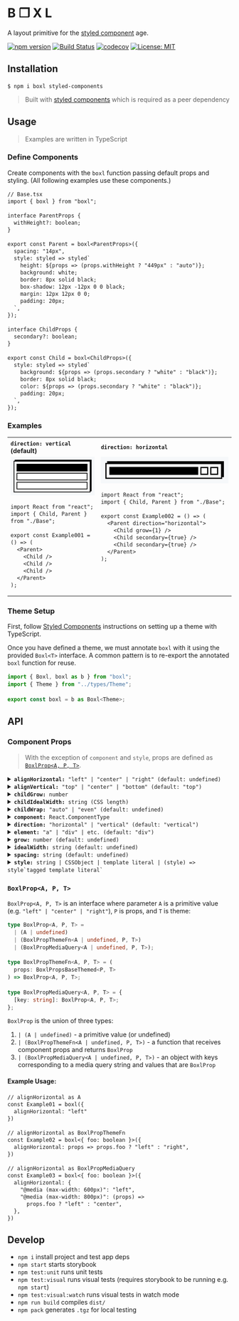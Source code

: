 # B ❐ X L

A layout primitive for the [styled component](https://www.styled-components.com) age.

[![npm version](https://badge.fury.io/js/boxl.svg)](https://badge.fury.io/js/boxl)
[![Build Status](https://travis-ci.com/cremalab/boxl.svg?branch=develop)](https://travis-ci.com/cremalab/boxl)
[![codecov](https://codecov.io/gh/cremalab/boxl/branch/develop/graph/badge.svg)](https://codecov.io/gh/cremalab/boxl)
[![License: MIT](https://img.shields.io/badge/License-MIT-yellow.svg)](https://opensource.org/licenses/MIT)

## Installation

```shell
$ npm i boxl styled-components
```
>Built with [styled components](https://www.styled-components.com) which is required as a peer dependency

## Usage

>Examples are written in TypeScript

### Define Components

Create components with the `boxl` function passing default props and styling. (All following examples use these components.)

```tsx
// Base.tsx
import { boxl } from "boxl";

interface ParentProps {
  withHeight?: boolean;
}

export const Parent = boxl<ParentProps>({
  spacing: "14px",
  style: styled => styled`
    height: ${props => (props.withHeight ? "449px" : "auto")};
    background: white;
    border: 8px solid black;
    box-shadow: 12px -12px 0 0 black;
    margin: 12px 12px 0 0;
    padding: 20px;
  `,
});

interface ChildProps {
  secondary?: boolean;
}

export const Child = boxl<ChildProps>({
  style: styled => styled`
    background: ${props => (props.secondary ? "white" : "black")};
    border: 8px solid black;
    color: ${props => (props.secondary ? "white" : "black")};
    padding: 20px;
  `,
});
```

### Examples

<table>
  <tr align="left">
    <th><code>direction: vertical</code> (default)</th>
    <th><code>direction: horizontal</code></th>
  </tr>
<tr valign="top">
<td>
<img src=".loki/reference/example_example_001.png" alt="Example 001" width="100%"/>

```tsx
import React from "react";
import { Child, Parent } from "./Base";

export const Example001 = () => (
  <Parent>
    <Child />
    <Child />
    <Child />
  </Parent>
);
```
</td>
<td>

<img src=".loki/reference/example_example_002.png" alt="Example 002" width="100%"/>

```tsx
import React from "react";
import { Child, Parent } from "./Base";

export const Example002 = () => (
  <Parent direction="horizontal">
    <Child grow={1} />
    <Child secondary={true} />
    <Child secondary={true} />
  </Parent>
);
```
</td>
</tr>
</table>

### Theme Setup

First, follow [Styled Components](https://www.styled-components.com/docs/api#define-a-theme-interface) instructions on setting up a theme with TypeScript.

Once you have defined a theme, we must annotate `boxl` with it using the provided `Boxl<T>` interface. A common pattern is to re-export the annotated `boxl` function for reuse.

```jsx
import { Boxl, boxl as b } from "boxl";
import { Theme } from "../types/Theme";

export const boxl = b as Boxl<Theme>;
```


## API

### Component Props

>With the exception of `component` and `style`, props are defined as <a href="BoxlProp">`BoxlProp<A, P, T>`</a>.

<details >
<summary>
<code><strong>alignHorizontal:</strong> "left" | "center" | "right" (default: undefined)</code>
</summary>

#### Description

Control horizontal alignment of children. If value is undefined, Child fills available Parent space.

#### Example: `"center"`
```tsx
// AlignHorizontal.tsx

import React from "react";
import { Child, Parent } from "./Base";

export const AlignHorizontal001 = () => (
  <Parent alignHorizontal="center">
    <Child />
  </Parent>
);
```
![alignHorizontal: example 1](.loki/reference/example_example_AlignHorizontal001.png)
</details>

<details >
<summary>
<code><strong>alignVertical:</strong> "top" | "center" | "bottom" (default: "top")</code>
</summary>

#### Description

Aligns children vertically regardless of `direction`.

#### Example: `"bottom"`
```tsx
// AlignVertical.tsx
import React from "react";
import { Child, Parent } from "./Base";

export const AlignVertical001 = () => (
  <Parent alignVertical="center" withHeight={true}>
    <Child />
  </Parent>
);
```
![alignHorizontal: example 1](.loki/reference/example_example_AlignVertical001.png)
</details>

<details >
<summary>
  <code><strong>childGrow:</strong> number</code>
</summary>

#### Description 

Sets grow amount on all children equally. Useful in combination with `childWrap`.

#### Example

`childGrow={1}` causes Child components to fill available Parent space evenly if possible.

```tsx
// ChildGrow.tsx
import React from "react";
import { Child, Parent } from "./Base";

export const ChildGrow001 = () => (
  <Parent direction="horizontal" childGrow={1}>
    <Child />
    <Child />
  </Parent>
);
```
![alignHorizontal: example 1](.loki/reference/example_example_ChildGrow001.png)
</details>

<details >
<summary>
  <code><strong>childIdealWidth:</strong> string (CSS length)</code>
</summary>

#### Description 

Sets `idealWith` on all children. Useful in combination with `childWrap`.

#### Example

`childIdealWidth="150px"` causes Child components to _prefer_ 150 pixel width if possible.

```tsx
import React from "react";
import { Child, Parent } from "./Base";

export const ChildIdealWidth001 = () => (
  <Parent direction="horizontal" childIdealWidth="150px">
    <Child />
    <Child />
    <Child />
    <Child />
  </Parent>
);
```
![childIdealWidth: example 1](.loki/reference/example_example_ChildIdealWidth001.png)
</details>

<details >
<summary>
<code><strong>childWrap:</strong> "auto" | "even" (default: undefined)</code>
</summary>

#### Description 

Allows Child components to wrap if needed.

#### Example 1: `childWrap="auto"`

```tsx
import React from "react";
import { Child, Parent } from "./Base";

export const ChildWrap001 = () => (
  <Parent
    grow={1}
    direction="horizontal"
    childIdealWidth="200px"
    childWrap="auto"
  >
    <Child />
    <Child />
    <Child />
    <Child />
  </Parent>
);
```
![childWrap: example 1](.loki/reference/example_example_ChildWrap001.png)

#### Example 2: `childWrap="auto"` with `childGrow={1}`
```tsx
import React from "react";
import { Child, Parent } from "./Base";

export const ChildWrap002 = () => (
  <Parent
    grow={1}
    direction="horizontal"
    childIdealWidth="200px"
    childGrow={1}
    childWrap="auto"
  >
    <Child />
    <Child />
    <Child />
    <Child />
  </Parent>
);
```
![childWrap: example 2](.loki/reference/example_example_ChildWrap002.png)

#### Example 3: `childWrap="even"` with `childGrow={1}`
```tsx
import React from "react";
import { Child, Parent } from "./Base";

export const ChildWrap003 = () => (
  <Parent
    grow={1}
    direction="horizontal"
    childIdealWidth="200px"
    childGrow={1}
    childWrap="even"
  >
    <Child />
    <Child />
    <Child />
    <Child />
  </Parent>
);
```
![childWrap: example 3](.loki/reference/example_example_ChildWrap003.png)
</details>

<details >
<summary>
<code><strong>component:</strong> React.ComponentType</code>
</summary>

#### Description 

Allows another component to be passed for styling. This is useful when you need to style a 3rd party component (e.g. react-router's `<Link />`)

```tsx
import React, { SFC } from "react";
import { boxl } from "boxl";
import { Parent } from "./Base";

const MyButton: SFC = props => <button {...props} />;

const MyButtonBoxled = boxl({
  component: MyButton,
  style: styled => styled`
    background: hsl(200, 100%, 50%);
    border-radius: 0.25em;
    border: none;
    color: white;
    cursor: pointer;
    font-size: 0.75em;
    outline: none;
    padding: 0.5em 1em;
    &:active {
      background: hsl(200, 100%, 40%);
    }
    &:hover {
      background: hsl(200, 100%, 60%);
    }
  `,
});

export const Component001 = () => (
  <Parent alignHorizontal="center">
    <MyButton>Old Button</MyButton>
    <MyButtonBoxled>New Button</MyButtonBoxled>
  </Parent>
);
```
![component: example 1](.loki/reference/example_example_Component001.png)
</details>

<details >
<summary>
<code><strong>direction:</strong> "horizontal" | "vertical" (default: "vertical")</code>
</summary>

#### Description 

Controls the direction that children flow.

#### Example 1: `"vertical"`

```tsx
import React from "react";
import { Child, Parent } from "./Base";

export const Direction001 = () => (
  <Parent direction="vertical">
    <Child />
    <Child />
    <Child />
  </Parent>
);
```
![direction: example 1](.loki/reference/example_example_Direction001.png)

#### Example 2: `"horizontal"`

```tsx
import React from "react";
import { Child, Parent } from "./Base";

export const Direction002 = () => (
  <Parent direction="horizontal">
    <Child />
    <Child />
    <Child />
  </Parent>
);
```
![direction: example 2](.loki/reference/example_example_Direction002.png)
</details>

<details >
<summary>
<code><strong>element:</strong> "a" | "div" | etc. (default: "div")</code>
</summary>

#### Description 

Determines what HTML element is rendered.

>If `component` is set this property is ignored

```tsx
import React from "react";
import { boxl } from "boxl";
import { Parent } from "./Base";

const Link = boxl({ element: "a" });

export const Element001 = () => (
  <Parent
    grow={1}
    direction="horizontal"
    childIdealWidth="200px"
    childWrap="auto"
  >
    <Link href="http://google.com">Google it</Link>
  </Parent>
);
```
![component: example 1](.loki/reference/example_example_Element001.png)
</details>

<details >
<summary>
<code><strong>grow:</strong> number (default: undefined)</code>
</summary>

#### Description 

Determines how the component expands in relation to its parent and siblings.

#### Example 

```tsx
import React from "react";
import { Child, Parent } from "./Base";

export const Grow001 = () => (
  <Parent direction="horizontal">
    <Child />
    <Child grow={1} />
    <Child />
  </Parent>
);
```
![grow: example 1](.loki/reference/example_example_Grow001.png)
</details>

<details >
<summary>
<code><strong>idealWidth:</strong> string (default: undefined)</code>
</summary>

#### Description 

Defines the preferred/ideal width of the component a may need to be combined with min-/max-/width via the style property to achieve the desired result.

#### Example 

```tsx
import React from "react";
import { Child, Parent } from "./Base";

export const IdealWidth001 = () => (
  <Parent direction="horizontal">
    <Child idealWidth="50%" />
  </Parent>
);
```
![idealWidth: example 1](.loki/reference/example_example_IdealWidth001.png)
</details>

<details >
<summary>
<code><strong>spacing:</strong> string (default: undefined)</code>
</summary>

#### Description 

Defines the space between children without affecting their distance from the edge of their parent.

#### Example 

```tsx
import React from "react";
import { Child, Parent } from "./Base";

export const Spacing001 = () => (
  <Parent childGrow={1} direction="horizontal" spacing="100px">
    <Child />
    <Child />
    <Child />
  </Parent>
);
```
![spacing: example 1](.loki/reference/example_example_Spacing001.png)
</details>

<details >
<summary>
<code><strong>style:</strong> string | CSSObject | template literal | (style) => style`tagged template literal`</code>
</summary>

#### Description 

Applies style to the component.

#### Example 

```tsx
import React from "react";
import { boxl } from "../../lib/boxl";
import { Parent } from "./Base";

const StyleString = boxl({
  style: "background: black; border-radius: 10px; height: 50px;",
});

const StyleObject = boxl({
  style: {
    background: "black",
    borderRadius: 10,
    height: 50,
  },
});

const TemplateLiteral = boxl({
  style: `
    background: black;
    border-radius: 10px;
    height: 50px;
  `,
});

const TaggedTemplateLiteral = boxl({
  style: styled => styled`
    background: black;
    border-radius: 10px;
    height: 50px;
  `,
});

export const Style001 = () => (
  <Parent>
    <StyleString />
    <StyleObject />
    <TemplateLiteral />
    <TaggedTemplateLiteral />
  </Parent>
);
```
![style: example 1](.loki/reference/example_example_Style001.png)
</details>

### `BoxlProp<A, P, T>`<a name="BoxlProp"></a>

`BoxlProp<A, P, T>` is an interface where parameter `A` is a primitive value (e.g. `"left" | "center" | "right"`), `P` is props, and `T` is theme:

```ts
type BoxlProp<A, P, T> =
  | (A | undefined)
  | (BoxlPropThemeFn<A | undefined, P, T>)
  | (BoxlPropMediaQuery<A | undefined, P, T>);

type BoxlPropThemeFn<A, P, T> = (
  props: BoxlPropsBaseThemed<P, T>
) => BoxlProp<A, P, T>;

type BoxlPropMediaQuery<A, P, T> = {
  [key: string]: BoxlProp<A, P, T>;
};
```
`BoxlProp` is the union of three types:
1. `| (A | undefined)` - a primitive value (or undefined)
2. `| (BoxlPropThemeFn<A | undefined, P, T>)` - a function that receives component props and returns `BoxlProp`
3. `| (BoxlPropMediaQuery<A | undefined, P, T>)` - an object with keys corresponding to a media query string and values that are `BoxlProp`

#### Example Usage:

```tsx
// alignHorizontal as A
const Example01 = boxl({
  alignHorizontal: "left"
})

// alignHorizontal as BoxlPropThemeFn
const Example02 = boxl<{ foo: boolean }>({
  alignHorizontal: props => props.foo ? "left" : "right",
})

// alignHorizontal as BoxlPropMediaQuery
const Example03 = boxl<{ foo: boolean }>({
  alignHorizontal: { 
    "@media (max-width: 600px)": "left",
    "@media (max-width: 800px)": (props) => 
      props.foo ? "left" : "center",
  },
})

```

## Develop

- `npm i` install project and test app deps
- `npm start` starts storybook
- `npm test:unit` runs unit tests
- `npm test:visual` runs visual tests (requires storybook to be running e.g. `npm start`)
- `npm test:visual:watch` runs visual tests in watch mode
- `npm run build` compiles `dist/`
- `npm pack` generates `.tgz` for local testing
